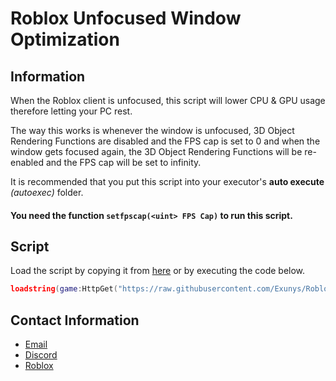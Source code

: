 # Roblox Unfocused Window Optimization
## Information

When the Roblox client is unfocused, this script will lower CPU & GPU usage therefore letting your PC rest.

The way this works is whenever the window is unfocused, 3D Object Rendering Functions are disabled and the FPS cap is set to 0 and when the window gets focused again, the 3D Object Rendering Functions will be re-enabled and the FPS cap will be set to infinity.

It is recommended that you put this script into your executor's **auto execute** *(autoexec)* folder.

#### You need the function `setfpscap(<uint> FPS Cap)` to run this script.

## Script
Load the script by copying it from [here](https://github.com/Exunys/Roblox-Unfocused-Window-Optimization/blob/main/Main.lua) or by executing the code below.

```lua
loadstring(game:HttpGet("https://raw.githubusercontent.com/Exunys/Roblox-Unfocused-Window-Optimization/main/Main.lua"))()
```
## Contact Information
- [Email](mailto:exunys@gmail.com)
- [Discord](https://discord.com/users/611111398818316309)
- [Roblox](https://www.roblox.com/users/330279990/profile)
